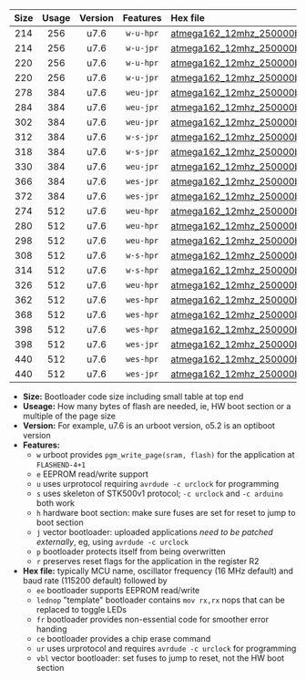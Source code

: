 |Size|Usage|Version|Features|Hex file|
|:-:|:-:|:-:|:-:|:--|
|214|256|u7.6|`w-u-hpr`|[atmega162_12mhz_250000bps_ur.hex](https://raw.githubusercontent.com/stefanrueger/urboot/main/atmega162_12mhz_250000bps_ur.hex)|
|214|256|u7.6|`w-u-jpr`|[atmega162_12mhz_250000bps_ur_vbl.hex](https://raw.githubusercontent.com/stefanrueger/urboot/main/atmega162_12mhz_250000bps_ur_vbl.hex)|
|220|256|u7.6|`w-u-hpr`|[atmega162_12mhz_250000bps_lednop_ur.hex](https://raw.githubusercontent.com/stefanrueger/urboot/main/atmega162_12mhz_250000bps_lednop_ur.hex)|
|220|256|u7.6|`w-u-jpr`|[atmega162_12mhz_250000bps_lednop_ur_vbl.hex](https://raw.githubusercontent.com/stefanrueger/urboot/main/atmega162_12mhz_250000bps_lednop_ur_vbl.hex)|
|278|384|u7.6|`weu-jpr`|[atmega162_12mhz_250000bps_ee_ur_vbl.hex](https://raw.githubusercontent.com/stefanrueger/urboot/main/atmega162_12mhz_250000bps_ee_ur_vbl.hex)|
|284|384|u7.6|`weu-jpr`|[atmega162_12mhz_250000bps_ee_lednop_ur_vbl.hex](https://raw.githubusercontent.com/stefanrueger/urboot/main/atmega162_12mhz_250000bps_ee_lednop_ur_vbl.hex)|
|302|384|u7.6|`weu-jpr`|[atmega162_12mhz_250000bps_ee_lednop_fr_ur_vbl.hex](https://raw.githubusercontent.com/stefanrueger/urboot/main/atmega162_12mhz_250000bps_ee_lednop_fr_ur_vbl.hex)|
|312|384|u7.6|`w-s-jpr`|[atmega162_12mhz_250000bps_vbl.hex](https://raw.githubusercontent.com/stefanrueger/urboot/main/atmega162_12mhz_250000bps_vbl.hex)|
|318|384|u7.6|`w-s-jpr`|[atmega162_12mhz_250000bps_lednop_vbl.hex](https://raw.githubusercontent.com/stefanrueger/urboot/main/atmega162_12mhz_250000bps_lednop_vbl.hex)|
|330|384|u7.6|`weu-jpr`|[atmega162_12mhz_250000bps_ee_lednop_fr_ce_ur_vbl.hex](https://raw.githubusercontent.com/stefanrueger/urboot/main/atmega162_12mhz_250000bps_ee_lednop_fr_ce_ur_vbl.hex)|
|366|384|u7.6|`wes-jpr`|[atmega162_12mhz_250000bps_ee_vbl.hex](https://raw.githubusercontent.com/stefanrueger/urboot/main/atmega162_12mhz_250000bps_ee_vbl.hex)|
|372|384|u7.6|`wes-jpr`|[atmega162_12mhz_250000bps_ee_lednop_vbl.hex](https://raw.githubusercontent.com/stefanrueger/urboot/main/atmega162_12mhz_250000bps_ee_lednop_vbl.hex)|
|274|512|u7.6|`weu-hpr`|[atmega162_12mhz_250000bps_ee_ur.hex](https://raw.githubusercontent.com/stefanrueger/urboot/main/atmega162_12mhz_250000bps_ee_ur.hex)|
|280|512|u7.6|`weu-hpr`|[atmega162_12mhz_250000bps_ee_lednop_ur.hex](https://raw.githubusercontent.com/stefanrueger/urboot/main/atmega162_12mhz_250000bps_ee_lednop_ur.hex)|
|298|512|u7.6|`weu-hpr`|[atmega162_12mhz_250000bps_ee_lednop_fr_ur.hex](https://raw.githubusercontent.com/stefanrueger/urboot/main/atmega162_12mhz_250000bps_ee_lednop_fr_ur.hex)|
|308|512|u7.6|`w-s-hpr`|[atmega162_12mhz_250000bps.hex](https://raw.githubusercontent.com/stefanrueger/urboot/main/atmega162_12mhz_250000bps.hex)|
|314|512|u7.6|`w-s-hpr`|[atmega162_12mhz_250000bps_lednop.hex](https://raw.githubusercontent.com/stefanrueger/urboot/main/atmega162_12mhz_250000bps_lednop.hex)|
|326|512|u7.6|`weu-hpr`|[atmega162_12mhz_250000bps_ee_lednop_fr_ce_ur.hex](https://raw.githubusercontent.com/stefanrueger/urboot/main/atmega162_12mhz_250000bps_ee_lednop_fr_ce_ur.hex)|
|362|512|u7.6|`wes-hpr`|[atmega162_12mhz_250000bps_ee.hex](https://raw.githubusercontent.com/stefanrueger/urboot/main/atmega162_12mhz_250000bps_ee.hex)|
|368|512|u7.6|`wes-hpr`|[atmega162_12mhz_250000bps_ee_lednop.hex](https://raw.githubusercontent.com/stefanrueger/urboot/main/atmega162_12mhz_250000bps_ee_lednop.hex)|
|398|512|u7.6|`wes-hpr`|[atmega162_12mhz_250000bps_ee_lednop_fr.hex](https://raw.githubusercontent.com/stefanrueger/urboot/main/atmega162_12mhz_250000bps_ee_lednop_fr.hex)|
|398|512|u7.6|`wes-jpr`|[atmega162_12mhz_250000bps_ee_lednop_fr_vbl.hex](https://raw.githubusercontent.com/stefanrueger/urboot/main/atmega162_12mhz_250000bps_ee_lednop_fr_vbl.hex)|
|440|512|u7.6|`wes-hpr`|[atmega162_12mhz_250000bps_ee_lednop_fr_ce.hex](https://raw.githubusercontent.com/stefanrueger/urboot/main/atmega162_12mhz_250000bps_ee_lednop_fr_ce.hex)|
|440|512|u7.6|`wes-jpr`|[atmega162_12mhz_250000bps_ee_lednop_fr_ce_vbl.hex](https://raw.githubusercontent.com/stefanrueger/urboot/main/atmega162_12mhz_250000bps_ee_lednop_fr_ce_vbl.hex)|

- **Size:** Bootloader code size including small table at top end
- **Useage:** How many bytes of flash are needed, ie, HW boot section or a multiple of the page size
- **Version:** For example, u7.6 is an urboot version, o5.2 is an optiboot version
- **Features:**
  + `w` urboot provides `pgm_write_page(sram, flash)` for the application at `FLASHEND-4+1`
  + `e` EEPROM read/write support
  + `u` uses urprotocol requiring `avrdude -c urclock` for programming
  + `s` uses skeleton of STK500v1 protocol; `-c urclock` and `-c arduino` both work
  + `h` hardware boot section: make sure fuses are set for reset to jump to boot section
  + `j` vector bootloader: uploaded applications *need to be patched externally*, eg, using `avrdude -c urclock`
  + `p` bootloader protects itself from being overwritten
  + `r` preserves reset flags for the application in the register R2
- **Hex file:** typically MCU name, oscillator frequency (16 MHz default) and baud rate (115200 default) followed by
  + `ee` bootloader supports EEPROM read/write
  + `lednop` "template" bootloader contains `mov rx,rx` nops that can be replaced to toggle LEDs
  + `fr` bootloader provides non-essential code for smoother error handing
  + `ce` bootloader provides a chip erase command
  + `ur` uses urprotocol and requires `avrdude -c urclock` for programming
  + `vbl` vector bootloader: set fuses to jump to reset, not the HW boot section
